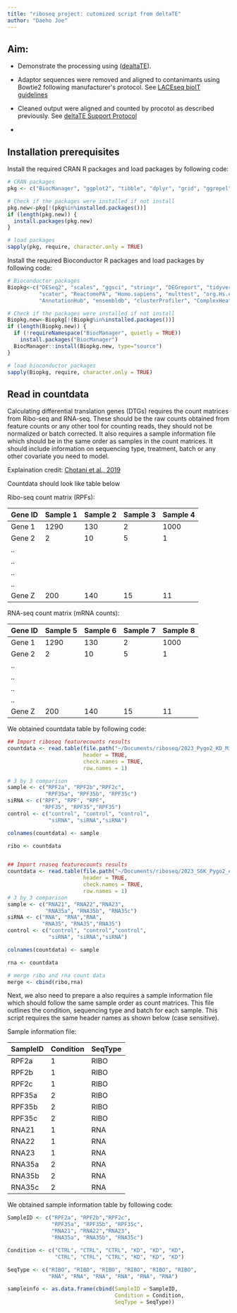```yaml
---
title: "riboseq project: cutomized script from deltaTE"
author: "Daeho Joe"
---
```


## Aim:

* Demonstrate the processing using ([dealtaTE](https://github.com/SGDDNB/translational_regulation)).

* Adaptor sequences were removed and aligned to contanimants using Bowtie2 following manufacturer's protocol.
  See [LACEseq bioIT guidelines](https://immaginabiotech.com/storage/2022/10/24/378bdb72845722f9db650562abadf0981d57f5f3.pdf)

* Cleaned output were aligned and counted by procotol as described previously.
  See [deltaTE Support Protocol](https://currentprotocols.onlinelibrary.wiley.com/doi/full/10.1002/cpmb.108#cpmb108-prot-0003)

* 

## Installation prerequisites

Install the required CRAN R packages and load packages by following code:

```r
# CRAN packages
pkg <- c("BiocManager", "ggplot2", "tibble", "dplyr", "grid", "ggrepel", "stringr") 

# Check if the packages were installed if not install 
pkg.new<-pkg[!(pkg%in%installed.packages())] 
if (length(pkg.new)) { 
  install.packages(pkg.new) 
} 

# load packages 
sapply(pkg, require, character.only = TRUE) 
```

Install the required Bioconductor R packages and load packages by following code:

```r
# Bioconductor packages
Biopkg<-c("DESeq2", "scales", "ggsci", "stringr", "DEGreport", "tidyverse",
          "scater", "ReactomePA", "Homo.sapiens", "multtest", "org.Hs.eg.db",
          "AnnotationHub", "ensembldb", "clusterProfiler", "ComplexHeatmap") 

# Check if the packages were installed if not install 
Biopkg.new<-Biopkg[!(Biopkg%in%installed.packages())] 
if (length(Biopkg.new)) { 
  if (!requireNamespace("BiocManager", quietly = TRUE)) 
    install.packages("BiocManager") 
  BiocManager::install(Biopkg.new, type="source") 
} 

# load bioconductor packages 
sapply(Biopkg, require, character.only = TRUE)
```


## Read in countdata

Calculating differential translation genes (DTGs) requires the count matrices from Ribo-seq and RNA-seq. These should be the raw counts obtained from feature counts or any other tool for counting reads, they should not be normalized or batch corrected. It also requires a sample information file which should be in the same order as samples in the count matrices. It should include information on sequencing type, treatment, batch or any other covariate you need to model.

Explaination credit: [Chotani et al., 2019](https://doi.org/10.1002/cpmb.108)

Countdata should look like table below

Ribo-seq count matrix (RPFs): 

 | Gene ID | Sample 1 | Sample 2 | Sample 3 | Sample 4 |
 | --------|----------|----------|----------|----------|
 | Gene 1  | 1290     | 130      | 2	   | 1000     |
 | Gene 2  | 2	     | 10	| 5	   | 1	      |
 | ..	  |	     | 		|	   |	      |	
 | ..	  |	     | 		|	   |	      |	
 | ..	  |	     | 		|	   |	      |	
 | ..	  |	     | 		|	   |	      |	
 | Gene Z  | 200	     | 140	| 15	   | 11	      |


RNA-seq count matrix (mRNA counts): 

 | Gene ID | Sample 5 | Sample 6 | Sample 7 | Sample 8 |
 | --------|----------|----------|----------|----------|
 | Gene 1  | 1290     | 130      | 2	   | 1000     |
 | Gene 2  | 2	     | 10	| 5	   | 1	      |
 | ..	  |	     | 		|	   |	      |	
 | ..	  |	     | 		|	   |	      |	
 | ..	  |	     | 		|	   |	      |	
 | ..	  |	     | 		|	   |	      |	
 | Gene Z  | 200	     | 140	| 15	   | 11	      |

 We obtained countdata table by following code:

```r
## Import riboseq featurecounts results
countdata <- read.table(file.path("~/Documents/riboseq/2023_Pygo2_KD_Mitosis_riboseq_featurecounts.txt"),
                        header = TRUE,
                        check.names = TRUE,
                        row.names = 1)

# 3 by 3 comparison
sample <- c("RPF2a", "RPF2b","RPF2c", 
            "RPF35a", "RPF35b", "RPF35c")
siRNA <- c("RPF", "RPF", "RPF", 
           "RPF35", "RPF35","RPF35")
control <- c("control", "control", "control",
             "siRNA", "siRNA","siRNA")

colnames(countdata) <- sample

ribo <- countdata


## Import rnaseq featurecounts results
countdata <- read.table(file.path("~/Documents/riboseq/2023_S6K_Pygo2_eIF3D_RNAseq_Featurecounts.txt"),
                        header = TRUE,
                        check.names = TRUE,
                        row.names = 1)
# 3 by 3 comparison
sample <- c("RNA21", "RNA22","RNA23", 
            "RNA35a", "RNA35b", "RNA35c")
siRNA <- c("RNA", "RNA","RNA",
           "RNA35", "RNA35","RNA35")
control <- c("control", "control","control",
             "siRNA", "siRNA","siRNA")

colnames(countdata) <- sample

rna <- countdata

# merge ribo and rna count data
merge <- cbind(ribo,rna)
```

Next, we also need to prepare a also requires a sample information file which should follow the same sample order as count matrices. This file outlines the condition, sequencing type and batch for each sample. This script requires the same header names as shown below (case sensitive). 

Sample information file:

 | SampleID | Condition | SeqType |
 | --------|----------|----------|
 | RPF2a  | 1     | RIBO      |
 | RPF2b  | 1     | RIBO      |
 | RPF2c  | 1     | RIBO      |
 | RPF35a | 2     | RIBO      |
 | RPF35b | 2     | RIBO      |
 | RPF35c | 2     | RIBO      | 
 | RNA21  | 1     | RNA      |
 | RNA22  | 1     | RNA      |
 | RNA23  | 1     | RNA      |
 | RNA35a | 2     | RNA      |
 | RNA35b | 2     | RNA      |
 | RNA35c | 2     | RNA      |

 We obtained sample information table by following code:
 
```r
SampleID <- c("RPF2a", "RPF2b","RPF2c", 
              "RPF35a", "RPF35b", "RPF35c",
              "RNA21", "RNA22","RNA23",
              "RNA35a", "RNA35b", "RNA35c")

Condition <- c("CTRL", "CTRL", "CTRL", "KD", "KD", "KD",
               "CTRL", "CTRL", "CTRL", "KD", "KD", "KD")

SeqType <- c("RIBO", "RIBO", "RIBO", "RIBO", "RIBO", "RIBO",
             "RNA", "RNA", "RNA", "RNA", "RNA", "RNA")

sampleinfo <- as.data.frame(cbind(SampleID = SampleID,
                                  Condition = Condition,
                                  SeqType = SeqType))
```

